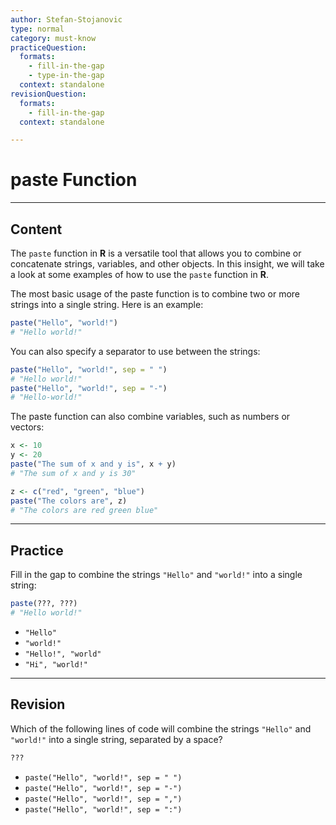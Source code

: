 ```yaml
---
author: Stefan-Stojanovic
type: normal
category: must-know
practiceQuestion:
  formats:
    - fill-in-the-gap
    - type-in-the-gap
  context: standalone
revisionQuestion:
  formats:
    - fill-in-the-gap
  context: standalone

---
```


# paste Function

---

## Content

The `paste` function in **R** is a versatile tool that allows you to combine or concatenate strings, variables, and other objects. In this insight, we will take a look at some examples of how to use the `paste` function in **R**.

The most basic usage of the paste function is to combine two or more strings into a single string. Here is an example:
```r
paste("Hello", "world!")  
# "Hello world!"
```

You can also specify a separator to use between the strings:
```r
paste("Hello", "world!", sep = " ")  
# "Hello world!"
paste("Hello", "world!", sep = "-") 
# "Hello-world!"
```

The paste function can also combine variables, such as numbers or vectors:
```r
x <- 10
y <- 20
paste("The sum of x and y is", x + y)  
# "The sum of x and y is 30"

z <- c("red", "green", "blue")
paste("The colors are", z)  
# "The colors are red green blue"
```



---
## Practice

Fill in the gap to combine the strings `"Hello"` and `"world!"` into a single string:

```r
paste(???, ???)
# "Hello world!"
```

- `"Hello"`
- `"world!"`
- `"Hello!", "world"`
- `"Hi", "world!"`

---
## Revision

Which of the following lines of code will combine the strings `"Hello"` and `"world!"` into a single string, separated by a space?

```r
???
```

- `paste("Hello", "world!", sep = " ")`
- `paste("Hello", "world!", sep = "-")`
- `paste("Hello", "world!", sep = ",")`
- `paste("Hello", "world!", sep = ":")`


